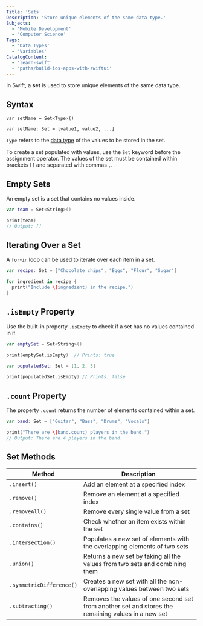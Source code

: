 ```yaml
---
Title: 'Sets'
Description: 'Store unique elements of the same data type.'
Subjects:
  - 'Mobile Development'
  - 'Computer Science'
Tags:
  - 'Data Types'
  - 'Variables'
CatalogContent:
  - 'learn-swift'
  - 'paths/build-ios-apps-with-swiftui'
---
```


In Swift, a **set** is used to store unique elements of the same data type.

## Syntax

```pseudo
var setName = Set<Type>()

var setName: Set = [value1, value2, ...]
```

`Type` refers to the [data type](https://www.codecademy.com/resources/docs/swift/data-types) of the values to be stored in the set.

To create a set populated with values, use the `Set` keyword before the assignment operator. The values of the set must be contained within brackets `[]` and separated with commas `,`.

## Empty Sets

An empty set is a set that contains no values inside.

```swift
var team = Set<String>()

print(team)
// Output: []
```

## Iterating Over a Set

A `for`-`in` loop can be used to iterate over each item in a set.

```swift
var recipe: Set = ["Chocolate chips", "Eggs", "Flour", "Sugar"]

for ingredient in recipe {
  print("Include \(ingredient) in the recipe.")
}
```

## `.isEmpty` Property

Use the built-in property `.isEmpty` to check if a set has no values contained in it.

```swift
var emptySet = Set<String>()

print(emptySet.isEmpty)  // Prints: true

var populatedSet: Set = [1, 2, 3]

print(populatedSet.isEmpty) // Prints: false
```

## `.count` Property

The property `.count` returns the number of elements contained within a set.

```swift
var band: Set = ["Guitar", "Bass", "Drums", "Vocals"]

print("There are \(band.count) players in the band.")
// Output: There are 4 players in the band.
```

## Set Methods

| Method                   | Description                                                                                        |
| ------------------------ | -------------------------------------------------------------------------------------------------- |
| `.insert()`              | Add an element at a specified index                                                                |
| `.remove()`              | Remove an element at a specified index                                                             |
| `.removeAll()`           | Remove every single value from a set                                                               |
| `.contains()`            | Check whether an item exists within the set                                                        |
| `.intersection()`        | Populates a new set of elements with the overlapping elements of two sets                          |
| `.union()`               | Returns a new set by taking all the values from two sets and combining them                        |
| `.symmetricDifference()` | Creates a new set with all the non-overlapping values between two sets                             |
| `.subtracting()`         | Removes the values of one second set from another set and stores the remaining values in a new set |
